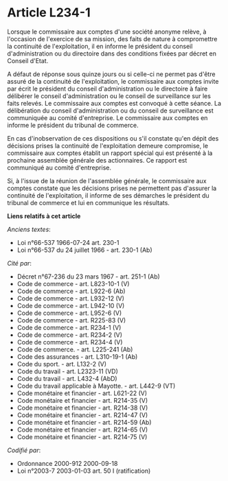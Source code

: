# Article L234-1

Lorsque le commissaire aux comptes d'une société anonyme relève, à l'occasion de l'exercice de sa mission, des faits de
nature à compromettre la continuité de l'exploitation, il en informe le président du conseil d'administration ou du
directoire dans des conditions fixées par décret en Conseil d'Etat.

A défaut de réponse sous quinze jours ou si celle-ci ne permet pas d'être assuré de la continuité de l'exploitation, le
commissaire aux comptes invite par écrit le président du conseil d'administration ou le directoire à faire délibérer le
conseil d'administration ou le conseil de surveillance sur les faits relevés. Le commissaire aux comptes est convoqué à cette
séance. La délibération du conseil d'administration ou du conseil de surveillance est communiquée au comité d'entreprise. Le
commissaire aux comptes en informe le président du tribunal de commerce.

En cas d'inobservation de ces dispositions ou s'il constate qu'en dépit des décisions prises la continuité de l'exploitation
demeure compromise, le commissaire aux comptes établit un rapport spécial qui est présenté à la prochaine assemblée générale
des actionnaires. Ce rapport est communiqué au comité d'entreprise.

Si, à l'issue de la réunion de l'assemblée générale, le commissaire aux comptes constate que les décisions prises ne
permettent pas d'assurer la continuité de l'exploitation, il informe de ses démarches le président du tribunal de commerce et
lui en communique les résultats.

**Liens relatifs à cet article**

_Anciens textes_:

  - Loi n°66-537 1966-07-24 art. 230-1
  - Loi n°66-537 du 24 juillet 1966 - art. 230-1 (Ab)

_Cité par_:

  - Décret n°67-236 du 23 mars 1967 - art. 251-1 (Ab)
  - Code de commerce - art. L823-10-1 (V)
  - Code de commerce - art. L922-6 (Ab)
  - Code de commerce - art. L932-12 (V)
  - Code de commerce - art. L942-10 (V)
  - Code de commerce - art. L952-6 (V)
  - Code de commerce - art. R225-83 (V)
  - Code de commerce - art. R234-1 (V)
  - Code de commerce - art. R234-2 (V)
  - Code de commerce - art. R234-4 (V)
  - Code de commerce. - art. L225-241 (Ab)
  - Code des assurances - art. L310-19-1 (Ab)
  - Code du sport. - art. L132-2 (V)
  - Code du travail - art. L2323-11 (VD)
  - Code du travail - art. L432-4 (AbD)
  - Code du travail applicable à Mayotte. - art. L442-9 (VT)
  - Code monétaire et financier - art. L621-22 (V)
  - Code monétaire et financier - art. R214-35 (V)
  - Code monétaire et financier - art. R214-38 (V)
  - Code monétaire et financier - art. R214-47 (V)
  - Code monétaire et financier - art. R214-59 (Ab)
  - Code monétaire et financier - art. R214-65 (V)
  - Code monétaire et financier - art. R214-75 (V)

_Codifié par_:

  - Ordonnance 2000-912 2000-09-18
  - Loi n°2003-7 2003-01-03 art. 50 I (ratification)
